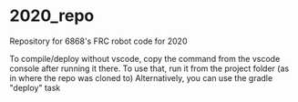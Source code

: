 # 2020_repo
Repository for 6868's FRC robot code for 2020

To compile/deploy without vscode, copy the command from the vscode console after running it there.
To use that, run it from the project folder (as in where the repo was cloned to)
Alternatively, you can use the gradle "deploy" task
